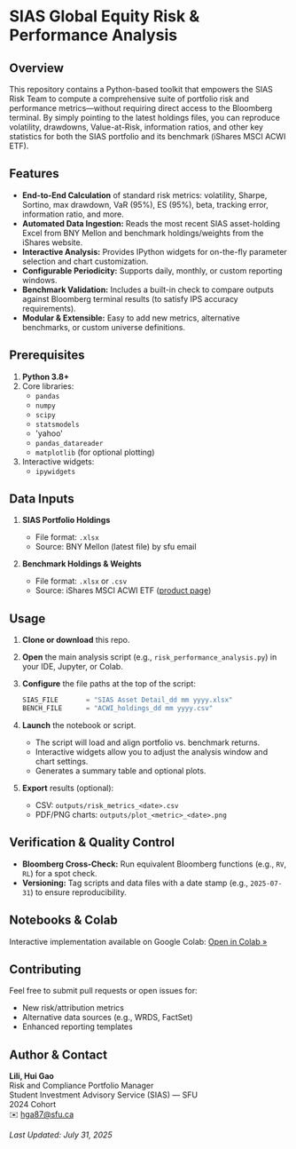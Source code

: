 # SIAS Global Equity Risk & Performance Analysis

## Overview  
This repository contains a Python-based toolkit that empowers the SIAS Risk Team to compute a comprehensive suite of portfolio risk and performance metrics—without requiring direct access to the Bloomberg terminal. By simply pointing to the latest holdings files, you can reproduce volatility, drawdowns, Value-at-Risk, information ratios, and other key statistics for both the SIAS portfolio and its benchmark (iShares MSCI ACWI ETF).

## Features  
- **End-to-End Calculation** of standard risk metrics: volatility, Sharpe, Sortino, max drawdown, VaR (95%), ES (95%), beta, tracking error, information ratio, and more.  
- **Automated Data Ingestion:** Reads the most recent SIAS asset-holding Excel from BNY Mellon and benchmark holdings/weights from the iShares website.  
- **Interactive Analysis:** Provides IPython widgets for on-the-fly parameter selection and chart customization.  
- **Configurable Periodicity:** Supports daily, monthly, or custom reporting windows.  
- **Benchmark Validation:** Includes a built-in check to compare outputs against Bloomberg terminal results (to satisfy IPS accuracy requirements).  
- **Modular & Extensible:** Easy to add new metrics, alternative benchmarks, or custom universe definitions.

## Prerequisites  
1. **Python 3.8+**  
2. Core libraries:  
   - `pandas`  
   - `numpy`  
   - `scipy`
   - `statsmodels`
   - 'yahoo'
   - `pandas_datareader`  
   - `matplotlib` (for optional plotting)  
3. Interactive widgets:  
   - `ipywidgets`  

## Data Inputs

1. **SIAS Portfolio Holdings**

   * File format: `.xlsx` 
   * Source: BNY Mellon (latest file) by sfu email
         
2. **Benchmark Holdings & Weights**

   * File format: `.xlsx` or `.csv`
   * Source: iShares MSCI ACWI ETF ([product page](https://www.ishares.com/us/products/239600/ishares-msci-acwi-etf))

## Usage

1. **Clone or download** this repo.
2. **Open** the main analysis script (e.g., `risk_performance_analysis.py`) in your IDE, Jupyter, or Colab.
3. **Configure** the file paths at the top of the script:

   ```python
   SIAS_FILE       = "SIAS Asset Detail_dd mm yyyy.xlsx"
   BENCH_FILE      = "ACWI_holdings_dd mm yyyy.csv"
   ```
4. **Launch** the notebook or script.

   * The script will load and align portfolio vs. benchmark returns.
   * Interactive widgets allow you to adjust the analysis window and chart settings.
   * Generates a summary table and optional plots.
    
5. **Export** results (optional):

   * CSV: `outputs/risk_metrics_<date>.csv`
   * PDF/PNG charts: `outputs/plot_<metric>_<date>.png`

## Verification & Quality Control

* **Bloomberg Cross-Check:** Run equivalent Bloomberg functions (e.g., `RV`, `RL`) for a spot check.
* **Versioning:** Tag scripts and data files with a date stamp (e.g., `2025-07-31`) to ensure reproducibility.

## Notebooks & Colab

Interactive implementation available on Google Colab:
[Open in Colab »](https://colab.research.google.com/drive/1l0Hvb7rZ-ynC90jzbVvXclNnZDeoaw8E?usp=sharing)

## Contributing

Feel free to submit pull requests or open issues for:

* New risk/attribution metrics
* Alternative data sources (e.g., WRDS, FactSet)
* Enhanced reporting templates

## Author & Contact

**Lili, Hui Gao**\
Risk and Compliance Portfolio Manager\
Student Investment Advisory Service (SIAS) — SFU\
2024 Cohort\
✉️ [hga87@sfu.ca](mailto:hga87@sfu.ca)

*Last Updated: July 31, 2025*

```
```
